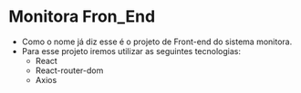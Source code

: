 # Monitora Fron_End

- Como o nome já diz esse é o projeto de Front-end do sistema monitora.
- Para esse projeto iremos utilizar as seguintes tecnologias:
  - React
  - React-router-dom
  - Axios
